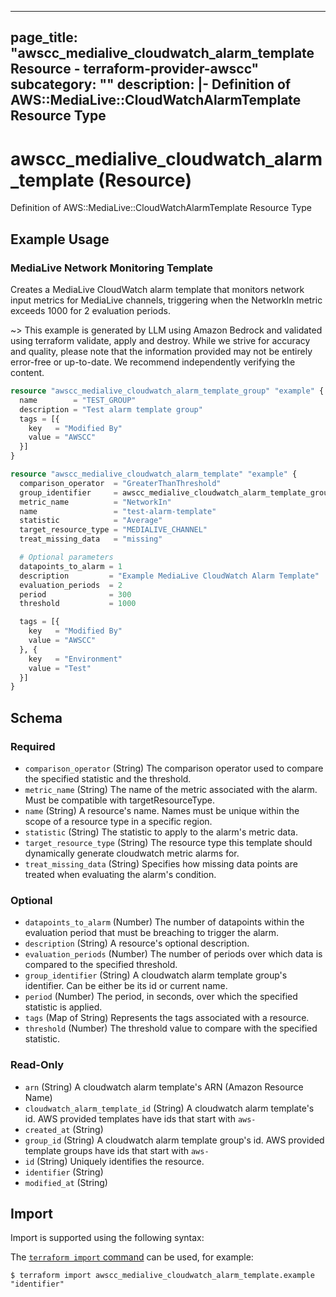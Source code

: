 
---
page_title: "awscc_medialive_cloudwatch_alarm_template Resource - terraform-provider-awscc"
subcategory: ""
description: |-
  Definition of AWS::MediaLive::CloudWatchAlarmTemplate Resource Type
---

# awscc_medialive_cloudwatch_alarm_template (Resource)

Definition of AWS::MediaLive::CloudWatchAlarmTemplate Resource Type

## Example Usage

### MediaLive Network Monitoring Template

Creates a MediaLive CloudWatch alarm template that monitors network input metrics for MediaLive channels, triggering when the NetworkIn metric exceeds 1000 for 2 evaluation periods.

~> This example is generated by LLM using Amazon Bedrock and validated using terraform validate, apply and destroy. While we strive for accuracy and quality, please note that the information provided may not be entirely error-free or up-to-date. We recommend independently verifying the content.

```terraform
resource "awscc_medialive_cloudwatch_alarm_template_group" "example" {
  name        = "TEST_GROUP"
  description = "Test alarm template group"
  tags = [{
    key   = "Modified By"
    value = "AWSCC"
  }]
}

resource "awscc_medialive_cloudwatch_alarm_template" "example" {
  comparison_operator  = "GreaterThanThreshold"
  group_identifier     = awscc_medialive_cloudwatch_alarm_template_group.example.name
  metric_name          = "NetworkIn"
  name                 = "test-alarm-template"
  statistic            = "Average"
  target_resource_type = "MEDIALIVE_CHANNEL"
  treat_missing_data   = "missing"

  # Optional parameters
  datapoints_to_alarm = 1
  description         = "Example MediaLive CloudWatch Alarm Template"
  evaluation_periods  = 2
  period              = 300
  threshold           = 1000

  tags = [{
    key   = "Modified By"
    value = "AWSCC"
  }, {
    key   = "Environment"
    value = "Test"
  }]
}
```

<!-- schema generated by tfplugindocs -->
## Schema

### Required

- `comparison_operator` (String) The comparison operator used to compare the specified statistic and the threshold.
- `metric_name` (String) The name of the metric associated with the alarm. Must be compatible with targetResourceType.
- `name` (String) A resource's name. Names must be unique within the scope of a resource type in a specific region.
- `statistic` (String) The statistic to apply to the alarm's metric data.
- `target_resource_type` (String) The resource type this template should dynamically generate cloudwatch metric alarms for.
- `treat_missing_data` (String) Specifies how missing data points are treated when evaluating the alarm's condition.

### Optional

- `datapoints_to_alarm` (Number) The number of datapoints within the evaluation period that must be breaching to trigger the alarm.
- `description` (String) A resource's optional description.
- `evaluation_periods` (Number) The number of periods over which data is compared to the specified threshold.
- `group_identifier` (String) A cloudwatch alarm template group's identifier. Can be either be its id or current name.
- `period` (Number) The period, in seconds, over which the specified statistic is applied.
- `tags` (Map of String) Represents the tags associated with a resource.
- `threshold` (Number) The threshold value to compare with the specified statistic.

### Read-Only

- `arn` (String) A cloudwatch alarm template's ARN (Amazon Resource Name)
- `cloudwatch_alarm_template_id` (String) A cloudwatch alarm template's id. AWS provided templates have ids that start with `aws-`
- `created_at` (String)
- `group_id` (String) A cloudwatch alarm template group's id. AWS provided template groups have ids that start with `aws-`
- `id` (String) Uniquely identifies the resource.
- `identifier` (String)
- `modified_at` (String)

## Import

Import is supported using the following syntax:

The [`terraform import` command](https://developer.hashicorp.com/terraform/cli/commands/import) can be used, for example:

```shell
$ terraform import awscc_medialive_cloudwatch_alarm_template.example "identifier"
```
